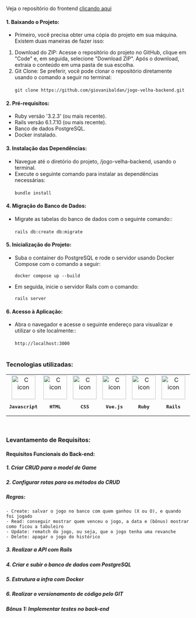 Veja o repositório do frontend [clicando aqui](https://github.com/giovanibaldan/jogo-velha-frontend)

#### 1. Baixando o Projeto:

* Primeiro, você precisa obter uma cópia do projeto em sua máquina. Existem duas maneiras de fazer isso:

1. Download do ZIP: Acesse o repositório do projeto no GitHub, clique em "Code" e, em seguida, selecione "Download ZIP". Após o download, extraia o conteúdo em uma pasta de sua escolha.
2. Git Clone: Se preferir, você pode clonar o repositório diretamente usando o comando a seguir no terminal: </br> </br>
``` git clone https://github.com/giovanibaldan/jogo-velha-backend.git ```

#### 2. Pré-requisitos:

- Ruby versão '3.2.3' (ou mais recente).
- Rails versão 6.1.7.10 (ou mais recente).
- Banco de dados PostgreSQL.
- Docker instalado.

#### 3. Instalação das Dependências:

* Navegue até o diretório do projeto, /jogo-velha-backend, usando o terminal.
* Execute o seguinte comando para instalar as dependências necessárias: </br> </br>
`bundle install`

#### 4. Migração do Banco de Dados:

- Migrate as tabelas do banco de dados com o seguinte comando:: </br> </br>
`rails db:create db:migrate`

#### 5. Inicialização do Projeto:

- Suba o container do PostgreSQL e rode o servidor usando Docker Compose com o comando a seguir: </br> </br>
`docker compose up --build`

- Em seguida, inicie o servidor Rails com o comando: </br> </br>
`rails server`

#### 6. Acesso à Aplicação:

- Abra o navegador e acesse o seguinte endereço para visualizar e utilizar o site localmente:: </br> </br>
```http://localhost:3000``` </br> </br>

<h3 align="left">
    Tecnologias utilizadas:
  </h3>
   <table >
       <td align="center">
            <img src="https://skillicons.dev/icons?i=js" width="65px" alt="C icon" /><br>
            <pre><b>Javascript</b></pre>
        </td>
       <td align="center">
            <img src="https://skillicons.dev/icons?i=html" width="65px" alt="C icon" /><br>
            <pre><b>HTML</b></pre>
        </td>
       <td align="center">
            <img src="https://skillicons.dev/icons?i=css" width="65px" alt="C icon" /><br>
            <pre><b>CSS</b></pre>
        </td>
       <td align="center">
            <img src="https://skillicons.dev/icons?i=vue" width="65px" alt="C icon" /><br>
            <pre><b>Vue.js</b></pre>
        </td>
       <td align="center">
            <img src="https://skillicons.dev/icons?i=ruby" width="65px" alt="C icon" /><br>
            <pre><b>Ruby</b></pre>
        </td>
       <td align="center">
            <img src="https://skillicons.dev/icons?i=rails" width="65px" alt="C icon" /><br>
            <pre><b>Rails</b></pre>
        </td>
       <td align="center">
            <img src="https://skillicons.dev/icons?i=git" width="65px" alt="C icon" /><br>
            <pre><b>Git</b></pre>
        </td>
       <td align="center">
            <img src="https://skillicons.dev/icons?i=docker" width="65px" alt="C icon" /><br>
            <pre><b>Docker</b></pre>
        </td>
       <td align="center">
            <img src="https://skillicons.dev/icons?i=postgresql" width="65px" alt="C icon" /><br>
            <pre><b>PostgreSQL</b></pre>
        </td>
       <td align="center">
            <img src="https://skillicons.dev/icons?i=yarn" width="65px" alt="C icon" /><br>
            <pre><b>Yarn</b></pre>
        </td>
       <td align="center">
            <img src="https://skillicons.dev/icons?i=vite" width="65px" alt="C icon" /><br>
            <pre><b>Vite</b></pre>
        </td>
       <td align="center">
            <img src="https://skillicons.dev/icons?i=markdown" width="65px" alt="C icon" /><br>
            <pre><b>Markdown</b></pre>
        </td>
  </table>
</br>

<h3 align="left"> Levantamento de Requisitos: </h3>
<h4 align="left"> Requisitos Funcionais do Back-end: </h4>

##### 1. Criar CRUD para o model de Game
##### 2. Configurar rotas para os métodos do CRUD
##### Regras:
    - Create: salvar o jogo no banco com quem ganhou (X ou O), e quando foi jogado
    - Read: conseguir mostrar quem venceu o jogo, a data e (bônus) mostrar como ficou a tabuleiro
    - Update: rematch do jogo, ou seja, que o jogo tenha uma revanche
    - Delete: apagar o jogo do histórico
##### 3. Realizar a API com Rails
##### 4. Criar e subir o banco de dados com PostgreSQL
##### 5. Estrutura a infra com Docker
##### 6. Realizar o versionamento de código pelo GIT
##### Bônus 1: Implementar testes no back-end
